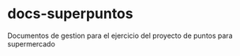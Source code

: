 # docs-superpuntos
Documentos de gestion para el ejercicio del proyecto de puntos para supermercado
